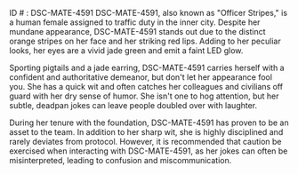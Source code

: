 ID # : DSC-MATE-4591
DSC-MATE-4591, also known as "Officer Stripes," is a human female assigned to traffic duty in the inner city. Despite her mundane appearance, DSC-MATE-4591 stands out due to the distinct orange stripes on her face and her striking red lips. Adding to her peculiar looks, her eyes are a vivid jade green and emit a faint LED glow.

Sporting pigtails and a jade earring, DSC-MATE-4591 carries herself with a confident and authoritative demeanor, but don't let her appearance fool you. She has a quick wit and often catches her colleagues and civilians off guard with her dry sense of humor. She isn't one to hog attention, but her subtle, deadpan jokes can leave people doubled over with laughter.

During her tenure with the foundation, DSC-MATE-4591 has proven to be an asset to the team. In addition to her sharp wit, she is highly disciplined and rarely deviates from protocol. However, it is recommended that caution be exercised when interacting with DSC-MATE-4591, as her jokes can often be misinterpreted, leading to confusion and miscommunication.